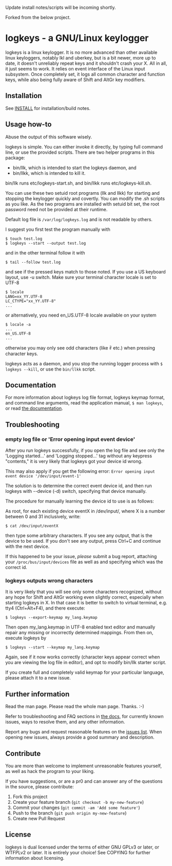 Update install notes/scripts will be incoming shortly.

Forked from the below project.

logkeys - a GNU/Linux keylogger
===============================

logkeys is a linux keylogger.  It is no more advanced than other available linux
keyloggers, notably lkl and uberkey, but is a bit newer, more up to date, it
doesn't unreliably repeat keys and it shouldn't crash your X. All in all, it
just seems to work. It relies on event interface of the Linux input subsystem. 
Once completely set, it logs all common character and function keys, while also
being fully aware of Shift and AltGr key modifiers.

Installation
------------

See [INSTALL](./INSTALL) for installation/build notes.

Usage how-to
------------

Abuse the output of this software wisely.

logkeys is simple. You can either invoke it directly, by typing full command 
line, or use the provided scripts. There are two helper programs in this 
package:

- bin/llk, which is intended to start the logkeys daemon, and
- bin/llkk, which is intended to kill it.
 
bin/llk runs etc/logkeys-start.sh, and bin/llkk runs etc/logkeys-kill.sh.

You can use these two setuid root programs (llk and llkk) for starting and
stopping the keylogger quickly and covertly. You can modify the .sh scripts as
you like. As the two programs are installed with setuid bit set, the root
password need not be provided at their runtime.

Default log file is `/var/log/logkeys.log` and is not readable by others.

I suggest you first test the program manually with

    $ touch test.log
    $ logkeys --start --output test.log

and in the other terminal follow it with

    $ tail --follow test.log

and see if the pressed keys match to those noted. If you use a US keyboard
layout, use -u switch. Make sure your terminal character locale is set to UTF-8

    $ locale
    LANG=xx_YY.UTF-8
    LC_CTYPE="xx_YY.UTF-8"
    ...

or alternatively, you need en_US.UTF-8 locale available on your system

    $ locale -a
    ...
    en_US.UTF-8
    ...

otherwise you may only see odd characters (like ꑶ etc.) when pressing character
keys.

logkeys acts as a daemon, and you stop the running logger process with
`$ logkeys --kill`, or use the `bin/llkk` script.

Documentation
-------------

For more information about logkeys log file format, logkeys keymap
format, and command line arguments, read the application manual, `$
man logkeys`, or read [the documentation](./docs).

Troubleshooting
---------------

### empty log file or 'Error opening input event device'

After you run logkeys successfully, if you open the log file and see only the
'Logging started...' and 'Logging stopped...' tag without any keypress
"contents," it is very likely that logkeys got your device id wrong.

This may also apply if you get the following error: `Error opening
input event device '/dev/input/event-1'`

The solution is to determine the correct event device id, and then run 
logkeys with --device (-d) switch, specifying that device manually.

The procedure for manually learning the device id to use is as follows:

As root, for each existing device eventX in /dev/input/, where X is a number
between 0 and 31 inclusively, write:

    $ cat /dev/input/eventX

then type some arbitrary characters. If you see any output, that is the device
to be used. If you don't see any output, press Ctrl+C and continue with the
next device.

If this happened to be your issue, *please* submit a bug report, attaching
your `/proc/bus/input/devices` file as well as and specifying which was the
correct id.


### logkeys outputs wrong characters

It is very likely that you will see only some characters recognized, without
any hope for Shift and AltGr working even slightly correct, especially when
starting logkeys in X. In that case it is better to switch to virtual 
terminal, e.g. tty4 (Ctrl+Alt+F4), and there execute:

    $ logkeys --export-keymap my_lang.keymap

Then open my_lang.keymap in UTF-8 enabled text editor and manually repair any
missing or incorrectly determined mappings. From then on, execute logkeys by

    $ logkeys --start --keymap my_lang.keymap

Again, see if it now works correctly (character keys appear correct when you
are viewing the log file in editor), and opt to modify bin/llk starter script.

If you create full and completely valid keymap for your particular language,
please attach it to a new issue.


Further information
-------------------

Read the man page. Please read the whole man page. Thanks. :-)

Refer to troubleshooting and FAQ sections in [the
docs](./docs/Documentation.md), for currently known issues, ways to
resolve them, and any other information.

Report any bugs and request reasonable features on the [issues
list](https://github.com/kernc/logkeys/issues).  When opening new
issues, always provide a good summary and description.

Contribute
----------

You are more than welcome to implement unreasonable features yourself, as well
as hack the program to your liking.

If you have suggestions, or are a pr0 and can answer any of the questions in the source, please contribute:

1. Fork this project
1. Create your feature branch (`git checkout -b my-new-feature`)
1. Commit your changes (`git commit -am 'Add some feature'`)
1. Push to the branch (`git push origin my-new-feature`)
1. Create new Pull Request


License
-------

logkeys is dual licensed under the terms of either GNU GPLv3 or later, or
WTFPLv2 or later. It is entirely your choice! See COPYING for further
information about licensing.
